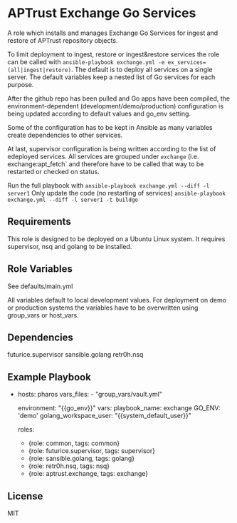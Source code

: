 APTrust Exchange Go Services
===

A role which installs and manages Exchange Go Services for ingest and restore of APTrust repository objects.

To limit deployment to ingest, restore or ingest&restore services the role can be called with `ansible-playbook exchange.yml -e ex_services=(all|ingest|restore)`. The default is to deploy all services on a single server. The default variables keep a nested list of Go services for each purpose.

After the github repo has been pulled and Go apps have been compiled, the environment-dependent (development/demo/production) configuration is being updated according to default values and go_env setting.

Some of the configuration has to be kept in Ansible as many variables create dependencies to other services.

At last, supervisor configuration is being written according to the list of edeployed services. All services are grouped under `exchange` (i.e. exchange:apt_fetch` and therefore have to be called that way to be restarted or checked on status.

Run the full playbook with `ansible-playbook exchange.yml --diff -l server1`
Only update the code (no restarting of services) `ansible-playbook exchange.yml --diff -l server1 -t buildgo`

Requirements
------------
This role is designed to be deployed on a Ubuntu Linux system.
It requires supervisor, nsq and golang to be installed.

Role Variables
--------------

See defaults/main.yml

All variables default to local development values. For deployment on demo or production systems the variables have to be overwritten using group_vars or host_vars.

Dependencies
------------

futurice.supervisor
sansible.golang
retr0h.nsq


Example Playbook
----------------
-   hosts: pharos
    vars_files:
        - "group_vars/vault.yml"

    environment: "{{go_env}}"
    vars:
        playbook_name: exchange
        GO_ENV: 'demo'
        golang_workspace_user: "{{system_default_user}}"

    roles:
      - {role: common, tags: common}
      - {role: futurice.supervisor, tags: supervisor}
      - {role: sansible.golang, tags: golang}
      - {role: retr0h.nsq, tags: nsq}
      - {role: aptrust.exchange, tags: exchange}

License
-------

MIT
